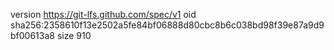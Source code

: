 version https://git-lfs.github.com/spec/v1
oid sha256:2358610f13e2502a5fe84bf06888d80cbc8b6c038bd98f39e87a9d9bf00613a8
size 910
